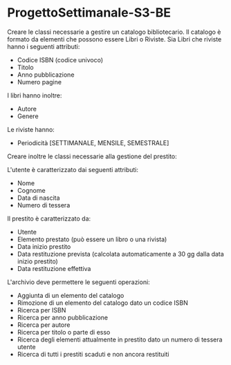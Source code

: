 # ProgettoSettimanale-S3-BE
Creare le classi necessarie a gestire un catalogo bibliotecario. Il catalogo è formato da elementi che possono essere Libri o Riviste. Sia Libri che riviste hanno i seguenti attributi:
- Codice ISBN (codice univoco)
- Titolo
- Anno pubblicazione
- Numero pagine

I libri hanno inoltre:
- Autore
- Genere

Le riviste hanno:
- Periodicità [SETTIMANALE, MENSILE, SEMESTRALE]

Creare inoltre le classi necessarie alla gestione del prestito:

L'utente è caratterizzato dai seguenti attributi:
- Nome
- Cognome
- Data di nascita
- Numero di tessera

Il prestito è caratterizzato da:
- Utente 
- Elemento prestato (può essere un libro o una rivista)
- Data inizio prestito
- Data restituzione prevista (calcolata automaticamente a 30 gg dalla data inizio prestito)
- Data restituzione effettiva


L'archivio deve permettere le seguenti operazioni:
- Aggiunta di un elemento del catalogo
- Rimozione di un elemento del catalogo dato un codice ISBN
- Ricerca per ISBN
- Ricerca per anno pubblicazione
- Ricerca per autore
- Ricerca per titolo o parte di esso
- Ricerca degli elementi attualmente in prestito dato un numero di tessera utente
- Ricerca di tutti i prestiti scaduti e non ancora restituiti
